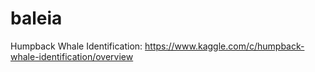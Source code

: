 # baleia
Humpback Whale Identification: https://www.kaggle.com/c/humpback-whale-identification/overview
